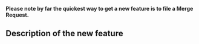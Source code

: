 **Please note by far the quickest way to get a new feature is to file a Merge Request.**

## Description of the new feature


